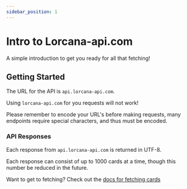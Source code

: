 ```yaml
---
sidebar_position: 1
---
```


# Intro to Lorcana-api.com

A simple introduction to get you ready for all that fetching!

## Getting Started

The URL for the API is `api.lorcana-api.com`.

Using `lorcana-api.com` for you requests will not work!

Please remember to encode your URL's before making requests, many endpoints require special characters, and thus must be encoded.

### API Responses

Each response from `api.lorcana-api.com` is returned in UTF-8.

Each response can consist of up to 1000 cards at a time, though this number be reduced in the future.

Want to get to fetching? Check out the [docs for fetching cards](/docs/tutorial-basics/fetching-cards)




